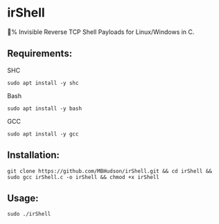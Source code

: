 # irShell
💯% Invisible Reverse TCP Shell Payloads for Linux/Windows in C. 

## Requirements:

SHC 

```
sudo apt install -y shc
```

Bash

```
sudo apt install -y bash
```
GCC

```
sudo apt install -y gcc
```




## Installation:

```
git clone https://github.com/MBHudson/irShell.git && cd irShell && sudo gcc irShell.c -o irShell && chmod +x irShell
```

## Usage:

```
sudo ./irShell
```
